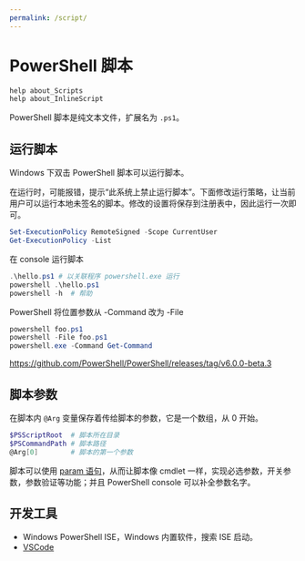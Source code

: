 ```yaml
---
permalink: /script/
---
```


# PowerShell 脚本

```powershell
help about_Scripts
help about_InlineScript
```

PowerShell 脚本是纯文本文件，扩展名为 `.ps1`。

## 运行脚本

Windows 下双击 PowerShell 脚本可以运行脚本。

在运行时，可能报错，提示“此系统上禁止运行脚本”。下面修改运行策略，让当前用户可以运行本地未签名的脚本。修改的设置将保存到注册表中，因此运行一次即可。

```powershell
Set-ExecutionPolicy RemoteSigned -Scope CurrentUser
Get-ExecutionPolicy -List
```

在 console 运行脚本

```powershell
.\hello.ps1 # 以关联程序 powershell.exe 运行
powershell .\hello.ps1
powershell -h  # 帮助
```

PowerShell 将位置参数从 -Command 改为 -File

```powershell
powershell foo.ps1
powershell -File foo.ps1
powershell.exe -Command Get-Command
```

<https://github.com/PowerShell/PowerShell/releases/tag/v6.0.0-beta.3>

## 脚本参数

在脚本内 `@Arg` 变量保存着传给脚本的参数，它是一个数组，从 0 开始。

```powershell
$PSScriptRoot  # 脚本所在目录
$PSCommandPath # 脚本路径
@Arg[0]        # 脚本的第一个参数
```

脚本可以使用 [param 语句](lang/param.md)，从而让脚本像 cmdlet 一样，实现必选参数，开关参数，参数验证等功能；并且 PowerShell console 可以补全参数名字。

## 开发工具

- Windows PowerShell ISE，Windows 内置软件，搜索 ISE 启动。
- [VSCode](https://yanxyz.github.io/software/vscode/languages/powershell/)

